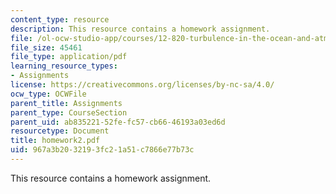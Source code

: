 ```yaml
---
content_type: resource
description: This resource contains a homework assignment.
file: /ol-ocw-studio-app/courses/12-820-turbulence-in-the-ocean-and-atmosphere-spring-2006/967a3b2032193fc21a51c7866e77b73c_homework2.pdf
file_size: 45461
file_type: application/pdf
learning_resource_types:
- Assignments
license: https://creativecommons.org/licenses/by-nc-sa/4.0/
ocw_type: OCWFile
parent_title: Assignments
parent_type: CourseSection
parent_uid: ab835221-52fe-fc57-cb66-46193a03ed6d
resourcetype: Document
title: homework2.pdf
uid: 967a3b20-3219-3fc2-1a51-c7866e77b73c
---
```

This resource contains a homework assignment.